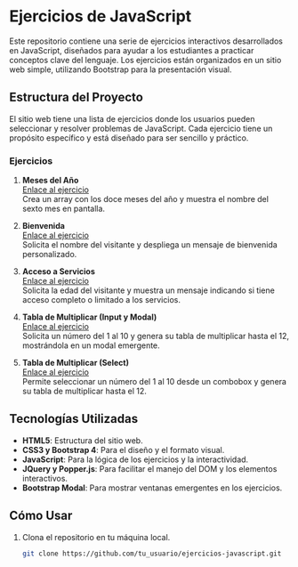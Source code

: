# Ejercicios de JavaScript

Este repositorio contiene una serie de ejercicios interactivos desarrollados en JavaScript, diseñados para ayudar a los estudiantes a practicar conceptos clave del lenguaje. Los ejercicios están organizados en un sitio web simple, utilizando Bootstrap para la presentación visual.

## Estructura del Proyecto

El sitio web tiene una lista de ejercicios donde los usuarios pueden seleccionar y resolver problemas de JavaScript. Cada ejercicio tiene un propósito específico y está diseñado para ser sencillo y práctico.

### Ejercicios

1. **Meses del Año**  
   [Enlace al ejercicio](ejercicios/array.html)  
   Crea un array con los doce meses del año y muestra el nombre del sexto mes en pantalla.

2. **Bienvenida**  
   [Enlace al ejercicio](ejercicios/edad.html)  
   Solicita el nombre del visitante y despliega un mensaje de bienvenida personalizado.

3. **Acceso a Servicios**  
   [Enlace al ejercicio](ejercicios/nombre.html)  
   Solicita la edad del visitante y muestra un mensaje indicando si tiene acceso completo o limitado a los servicios.

4. **Tabla de Multiplicar (Input y Modal)**  
   [Enlace al ejercicio](ejercicios/tabla.html)  
   Solicita un número del 1 al 10 y genera su tabla de multiplicar hasta el 12, mostrándola en un modal emergente.

5. **Tabla de Multiplicar (Select)**  
   [Enlace al ejercicio](ejercicios/tabla2.html)  
   Permite seleccionar un número del 1 al 10 desde un combobox y genera su tabla de multiplicar hasta el 12.

## Tecnologías Utilizadas

- **HTML5**: Estructura del sitio web.
- **CSS3 y Bootstrap 4**: Para el diseño y el formato visual.
- **JavaScript**: Para la lógica de los ejercicios y la interactividad.
- **JQuery y Popper.js**: Para facilitar el manejo del DOM y los elementos interactivos.
- **Bootstrap Modal**: Para mostrar ventanas emergentes en los ejercicios.

## Cómo Usar

1. Clona el repositorio en tu máquina local.
   ```bash
   git clone https://github.com/tu_usuario/ejercicios-javascript.git
